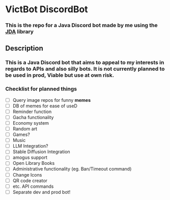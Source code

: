 # **VictBot DiscordBot**
### **This** is **the** repo for a Java Discord bot made by me using the [JDA](https://github.com/discord-jda/JDA) library 

## Description

### This is a Java Discord bot that aims to appeal to my interests in regards to APIs and also silly bots. It is not currently planned to be used in prod, Viable but use at own risk.

### Checklist for planned things

- [ ] Query image repos for funny **memes**
- [ ] DB of memes for ease of useD
- [ ] Reminder function
- [ ] Gacha functionality
- [ ] Economy system
- [ ] Random art
- [ ] Games?
- [ ] Music
- [ ] LLM Integration?
- [ ] Stable Diffusion Integration
- [ ] amogus support
- [ ] Open Library Books
- [ ] Administrative functionality (eg. Ban/Timeout command)
- [ ] Change Icons
- [ ] QR code creator
- [ ] etc. API commands
- [ ] Separate dev and prod bot!
